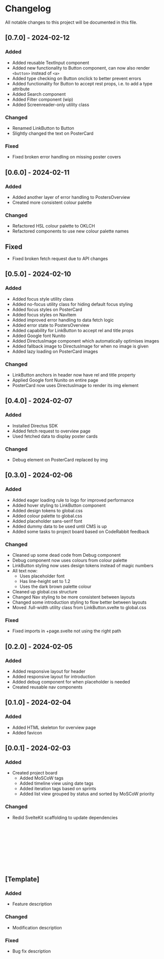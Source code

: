 # Changelog

All notable changes to this project will be documented in this file.

## [0.7.0] - 2024-02-12
### Added
- Added reusable TextInput component
- Added new functionality to Button component, can now also render `<button>` instead of `<a>`
- Added type checking on Button onclick to better prevent errors
- Added functionality for Button to accept rest props, i.e. to add a type attribute
- Added Search component
- Added Filter component (wip)
- Added Screenreader-only utility class

### Changed
- Renamed LinkButton to Button
- Slightly changed the text on PosterCard

### Fixed
- Fixed broken error handling on missing poster covers

## [0.6.0] - 2024-02-11
### Added
- Added another layer of error handling to PostersOverview
- Created more consistent colour palette

### Changed
- Refactored HSL colour palette to OKLCH
- Refactored components to use new colour palette names

## Fixed
- Fixed broken fetch request due to API changes

## [0.5.0] - 2024-02-10
### Added
- Added focus style utility class
- Added no-focus utility class for hiding default focus styling
- Added focus styles on PosterCard
- Added focus styles on NavItem
- Added improved error handling to data fetch logic
- Added error state to PostersOverview
- Added capability for LinkButton to accept rel and title props
- Added Google font Nunito
- Added DirectusImage component which automatically optimises images
- Added fallback image to DirectusImage for when no image is given
- Added lazy loading on PosterCard images

### Changed
- LinkButton anchors in header now have rel and title property
- Applied Google font Nunito on entire page
- PosterCard now uses DirectusImage to render its img element

## [0.4.0] - 2024-02-07
### Added
- Installed Directus SDK
- Added fetch request to overview page
- Used fetched data to display poster cards

### Changed
- Debug element on PosterCard replaced by img


## [0.3.0] - 2024-02-06
### Added
- Added eager loading rule to logo for improved performance
- Added hover styling to LinkButton component
- Added design tokens to global.css
- Added colour palette to global.css
- Added placeholder sans-serif font
- Added dummy data to be used until CMS is up
- Added some tasks to project board based on CodeRabbit feedback

### Changed
- Cleaned up some dead code from Debug component
- Debug component now uses colours from colour palette
- LinkButton styling now uses design tokens instead of magic numbers
- All text now:
  - Uses placeholder font 
  - Has line-height set to 1.2
  - Uses the dark brown palette colour
- Cleaned up global.css structure
- Changed Nav styling to be more consistent between layouts
- Changed some introduction styling to flow better between layouts
- Moved .full-width utility class from LinkButton.svelte to global.css

### Fixed
- Fixed imports in +page.svelte not using the right path

## [0.2.0] - 2024-02-05
### Added
- Added responsive layout for header
- Added responsive layout for introduction
- Added debug component for when placeholder is needed
- Created reusable nav components


## [0.1.0] - 2024-02-04
### Added
- Added HTML skeleton for overview page
- Added favicon

## [0.0.1] - 2024-02-03
### Added
- Created project board
  - Added MoSCoW tags
  - Added timeline view using date tags
  - Added iteration tags based on sprints
  - Added list view grouped by status and sorted by MoSCoW priority


### Changed
- Redid SvelteKit scaffolding to update dependencies

</br>
</br>
</br>
</br>
</br>
</br>
</br>
</br>

## [Template]
### Added
- Feature description

### Changed
- Modification description

### Fixed
- Bug fix description